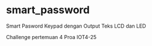 # smart_password
Smart Pasword Keypad dengan Output Teks LCD dan LED

Challenge pertemuan 4 Proa IOT4-25
